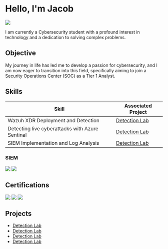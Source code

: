 # Hello, I'm Jacob
<a href="https://linkedin.com/in/jacob-bailey-bb43a121a/"><img src="https://img.shields.io/badge/-LinkedIn-0072b1?&style=for-the-badge&logo=linkedin&logoColor=white" /></a>


I am currently a Cybersecurity student with a profound interest in technology and a dedication to solving complex problems.

## Objective

My journey in life has led me to develop a passion for cybersecurity, and I am now eager to transition into this field, specifically aiming to join a Security Operations Center (SOC) as a Tier 1 Analyst.

## Skills

| Skill                                         | Associated Project         |
|-----------------------------------------------|----------------------------|
| Wazuh XDR Deployment and Detection          | <a href="https://github.com/JakeCyberLabs/Wazuh-SIEM-lab">Detection Lab</a>|
| Detecting live cyberattacks with Azure Sentinal | <a href="https://github.com/JakeCyberLabs/Azure-SIEM-Detection-Lab-">Detection Lab</a> |
| SIEM Implementation and Log Analysis          | <a href="https://github.com/JakeCyberLabs/Detection-Lab/tree/main">Detection Lab</a>|


### SIEM
<div>
    <img src="https://img.shields.io/badge/-Microsoft%20Sentinel-00A3E0?&style=for-the-badge&logo=Microsoft%20Azure&logoColor=white" />
    <img src="https://img.shields.io/badge/-Elastic-005571?&style=for-the-badge&logo=Elastic&logoColor=white" />
</div>


## Certifications

<div>
<img src="https://img.shields.io/badge/-Security%2B-FF0000?&style=for-the-badge&logo=CompTIA&logoColor=white" />
<img src="https://img.shields.io/badge/-Network%2B-007ACC?&style=for-the-badge&logo=CompTIA&logoColor=white" />
<img src="https://img.shields.io/badge/-A%2B-4D4D4D?&style=for-the-badge&logo=CompTIA&logoColor=white" />
</div>

## Projects

- <a href="https://github.com/JakeCyberLabs/Wazuh-SIEM-lab">Detection Lab</a>
- <a href="https://github.com/JakeCyberLabs/Azure-SIEM-Detection-Lab-">Detection Lab</a>
- <a href="https://github.com/JakeCyberLabs/Detection-Lab/tree/main">Detection Lab</a>
- <a href="https://github.com/JakeCyberLabs/Wazuh-SIEM-lab">Detection Lab</a>
<!--
**JakeCyberLabs/JakeCyberLabs** is a ✨ _special_ ✨ repository because its `README.md` (this file) appears on your GitHub profile.

Here are some ideas to get you started:

- 🔭 I’m currently working on ...
- 🌱 I’m currently learning ...
- 👯 I’m looking to collaborate on ...
- 🤔 I’m looking for help with ...
- 💬 Ask me about ...
- 📫 How to reach me: ...
- 😄 Pronouns: ...
- ⚡ Fun fact: ...
-->
